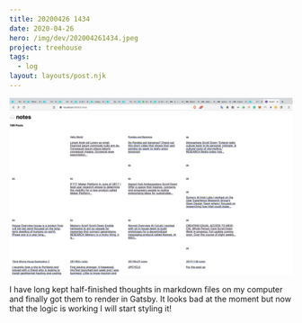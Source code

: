 ```yaml
---
title: 20200426 1434
date: 2020-04-26
hero: /img/dev/202004261434.jpeg
project: treehouse
tags:
  - log
layout: layouts/post.njk
---
```


![Screenshot of light and dark screen mode](/img/dev/202004261434.jpeg)

I have long kept half-finished thoughts in markdown files on my computer and finally got them to render in Gatsby. It looks bad at the moment but now that the logic is working I will start styling it!
